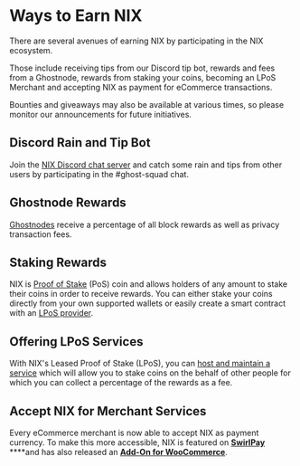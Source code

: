 # Ways to Earn NIX

There are several avenues of earning NIX by participating in the NIX ecosystem.   
  
Those include receiving tips from our Discord tip bot, rewards and fees from a Ghostnode, rewards from staking your coins, becoming an LPoS Merchant and accepting NIX as payment for eCommerce transactions.  
  
Bounties and giveaways may also be available at various times, so please monitor our announcements for future initiatives. 

## Discord Rain and Tip Bot

Join the [NIX Discord chat server](https://discordapp.com/invite/HGuvDTW) and catch some rain and tips from other users by participating in the \#ghost-squad chat.

## Ghostnode Rewards

[Ghostnodes](ghostnodes.md) receive a percentage of all block rewards as well as privacy transaction fees.

## Staking Rewards

NIX is [Proof of Stake](consensus.md) \(PoS\) coin and allows holders of any amount to stake their coins in order to receive rewards. You can either stake your coins directly from your own supported wallets or easily create a smart contract with an [LPoS provider](https://nixplatform.io/marketplace).

## Offering LPoS Services

With NIX's Leased Proof of Stake \(LPoS\), you can [host and maintain a service](../support/leased-proof-of-stake-lpos/lpos-server-installation.md) which will allow you to stake coins on the behalf of other people for which you can collect a percentage of the rewards as a fee.

## Accept NIX for Merchant Services

Every eCommerce merchant is now able to accept NIX as payment currency. To make this more accessible, NIX is featured on [**SwirlPay**](https://swirlpay.io/assets/) ****and has also released an [**Add-On for WooCommerce**](https://github.com/NixPlatform/cryptowoo-nix-addon).


